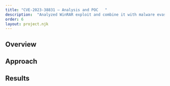 ```yaml
---
title: "CVE-2023-38831 — Analysis and POC   " 
description:  "Analyzed WinRAR exploit and combine it with malware evasion/persistence techniques to attack Windows AD System."
order: 6
layout: project.njk
---
```


## Overview

## Approach

## Results
